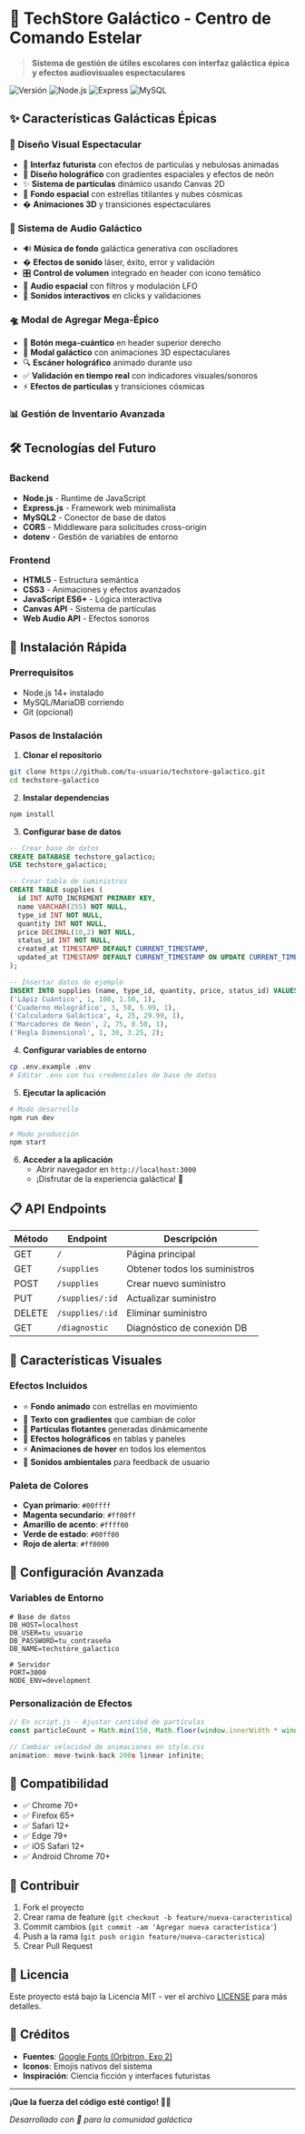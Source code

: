 # 🚀 TechStore Galáctico - Centro de Comando Estelar

> **Sistema de gestión de útiles escolares con interfaz galáctica épica y efectos audiovisuales espectaculares**

![Versión](https://img.shields.io/badge/versión-3.0.0-blue?style=for-the-badge)
![Node.js](https://img.shields.io/badge/Node.js-18+-green?style=for-the-badge)
![Express](https://img.shields.io/badge/Express-4.18+-red?style=for-the-badge)
![MySQL](https://img.shields.io/badge/MySQL-8.0+-orange?style=for-the-badge)

## ✨ Características Galácticas Épicas

### 🎨 Diseño Visual Espectacular
- 🌟 **Interfaz futurista** con efectos de partículas y nebulosas animadas
- 🎨 **Diseño holográfico** con gradientes espaciales y efectos de neón
- ✨ **Sistema de partículas** dinámico usando Canvas 2D
- 🌌 **Fondo espacial** con estrellas titilantes y nubes cósmicas
- � **Animaciones 3D** y transiciones espectaculares

### 🎵 Sistema de Audio Galáctico
- 🔊 **Música de fondo** galáctica generativa con osciladores
- � **Efectos de sonido** láser, éxito, error y validación
- 🎛️ **Control de volumen** integrado en header con icono temático
- 🌊 **Audio espacial** con filtros y modulación LFO
- 🎪 **Sonidos interactivos** en clicks y validaciones

### 🛸 Modal de Agregar Mega-Épico
- 🚀 **Botón mega-cuántico** en header superior derecho
- 🌟 **Modal galáctico** con animaciones 3D espectaculares
- 🔍 **Escáner holográfico** animado durante uso
- ✅ **Validación en tiempo real** con indicadores visuales/sonoros
- ⚡ **Efectos de partículas** y transiciones cósmicas

### 📊 Gestión de Inventario Avanzada

## 🛠️ Tecnologías del Futuro

### Backend
- **Node.js** - Runtime de JavaScript
- **Express.js** - Framework web minimalista
- **MySQL2** - Conector de base de datos
- **CORS** - Middleware para solicitudes cross-origin
- **dotenv** - Gestión de variables de entorno

### Frontend
- **HTML5** - Estructura semántica
- **CSS3** - Animaciones y efectos avanzados
- **JavaScript ES6+** - Lógica interactiva
- **Canvas API** - Sistema de partículas
- **Web Audio API** - Efectos sonoros

## 🚀 Instalación Rápida

### Prerrequisitos
- Node.js 14+ instalado
- MySQL/MariaDB corriendo
- Git (opcional)

### Pasos de Instalación

1. **Clonar el repositorio**
```bash
git clone https://github.com/tu-usuario/techstore-galactico.git
cd techstore-galactico
```

2. **Instalar dependencias**
```bash
npm install
```

3. **Configurar base de datos**
```sql
-- Crear base de datos
CREATE DATABASE techstore_galactico;
USE techstore_galactico;

-- Crear tabla de suministros
CREATE TABLE supplies (
  id INT AUTO_INCREMENT PRIMARY KEY,
  name VARCHAR(255) NOT NULL,
  type_id INT NOT NULL,
  quantity INT NOT NULL,
  price DECIMAL(10,2) NOT NULL,
  status_id INT NOT NULL,
  created_at TIMESTAMP DEFAULT CURRENT_TIMESTAMP,
  updated_at TIMESTAMP DEFAULT CURRENT_TIMESTAMP ON UPDATE CURRENT_TIMESTAMP
);

-- Insertar datos de ejemplo
INSERT INTO supplies (name, type_id, quantity, price, status_id) VALUES
('Lápiz Cuántico', 1, 100, 1.50, 1),
('Cuaderno Holográfico', 3, 50, 5.99, 1),
('Calculadora Galáctica', 4, 25, 29.99, 1),
('Marcadores de Neón', 2, 75, 8.50, 1),
('Regla Dimensional', 1, 30, 3.25, 2);
```

4. **Configurar variables de entorno**
```bash
cp .env.example .env
# Editar .env con tus credenciales de base de datos
```

5. **Ejecutar la aplicación**
```bash
# Modo desarrollo
npm run dev

# Modo producción
npm start
```

6. **Acceder a la aplicación**
   - Abrir navegador en `http://localhost:3000`
   - ¡Disfrutar de la experiencia galáctica! 🌌

## 📋 API Endpoints

| Método | Endpoint | Descripción |
|--------|----------|-------------|
| GET | `/` | Página principal |
| GET | `/supplies` | Obtener todos los suministros |
| POST | `/supplies` | Crear nuevo suministro |
| PUT | `/supplies/:id` | Actualizar suministro |
| DELETE | `/supplies/:id` | Eliminar suministro |
| GET | `/diagnostic` | Diagnóstico de conexión DB |

## 🎨 Características Visuales

### Efectos Incluidos
- ⭐ **Fondo animado** con estrellas en movimiento
- 🌈 **Texto con gradientes** que cambian de color
- 💫 **Partículas flotantes** generadas dinámicamente
- 🔮 **Efectos holográficos** en tablas y paneles
- ⚡ **Animaciones de hover** en todos los elementos
- 🎵 **Sonidos ambientales** para feedback de usuario

### Paleta de Colores
- **Cyan primario**: `#00ffff`
- **Magenta secundario**: `#ff00ff`
- **Amarillo de acento**: `#ffff00`
- **Verde de estado**: `#00ff00`
- **Rojo de alerta**: `#ff0000`

## 🔧 Configuración Avanzada

### Variables de Entorno
```env
# Base de datos
DB_HOST=localhost
DB_USER=tu_usuario
DB_PASSWORD=tu_contraseña
DB_NAME=techstore_galactico

# Servidor
PORT=3000
NODE_ENV=development
```

### Personalización de Efectos
```javascript
// En script.js - Ajustar cantidad de partículas
const particleCount = Math.min(150, Math.floor(window.innerWidth * window.innerHeight / 10000));

// Cambiar velocidad de animaciones en style.css
animation: move-twink-back 200s linear infinite;
```

## 📱 Compatibilidad

- ✅ Chrome 70+
- ✅ Firefox 65+
- ✅ Safari 12+
- ✅ Edge 79+
- ✅ iOS Safari 12+
- ✅ Android Chrome 70+

## 🤝 Contribuir

1. Fork el proyecto
2. Crear rama de feature (`git checkout -b feature/nueva-caracteristica`)
3. Commit cambios (`git commit -am 'Agregar nueva característica'`)
4. Push a la rama (`git push origin feature/nueva-caracteristica`)
5. Crear Pull Request

## 📄 Licencia

Este proyecto está bajo la Licencia MIT - ver el archivo [LICENSE](LICENSE) para más detalles.

## 🌟 Créditos

- **Fuentes**: [Google Fonts (Orbitron, Exo 2)](https://fonts.google.com/)
- **Iconos**: Emojis nativos del sistema
- **Inspiración**: Ciencia ficción y interfaces futuristas

---

**¡Que la fuerza del código esté contigo! 🚀✨**

*Desarrollado con 💙 para la comunidad galáctica*
